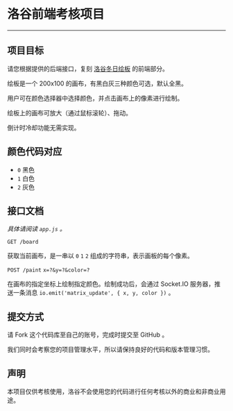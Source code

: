 # 洛谷前端考核项目

------------------
## 项目目标

请您根据提供的后端接口，复刻 [洛谷冬日绘板](https://www.luogu.org/paintBoard) 的前端部分。

绘板是一个 200x100 的画布，有黑白灰三种颜色可选，默认全黑。

用户可在颜色选择器中选择颜色，并点击画布上的像素进行绘制。

绘板上的画布可放大（通过鼠标滚轮）、拖动。

倒计时冷却功能无需实现。

## 颜色代码对应

- `0` 黑色
- `1` 白色
- `2` 灰色

## 接口文档

_具体请阅读 `app.js` 。_

`GET /board`

获取当前画布，是一串以 `0` `1` `2` 组成的字符串，表示画板的每个像素。

`POST /paint` `x=?&y=?&color=?`

在画布的指定坐标上绘制指定颜色。绘制成功后，会通过 Socket.IO 服务器，推送一条消息 `io.emit('matrix_update', { x, y, color })` 。

## 提交方式

请 Fork 这个代码库至自己的账号，完成时提交至 GitHub 。

我们同时会考察您的项目管理水平，所以请保持良好的代码和版本管理习惯。

## 声明

本项目仅供考核使用，洛谷不会使用您的代码进行任何考核以外的商业和非商业用途。
